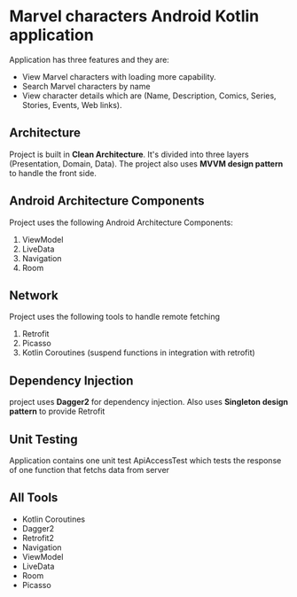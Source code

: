 # Marvel characters **Android Kotlin** application
Application has three features and they are:
- View Marvel characters with loading more capability.
- Search Marvel characters by name
- View character details which are (Name, Description, Comics, Series, Stories, Events, Web links).

## Architecture
Project is built in **Clean Architecture**. It's divided into three layers (Presentation, Domain, Data).
The project also uses **MVVM design pattern** to handle the front side.

## Android Architecture Components
Project uses the following Android Architecture Components:
1. ViewModel
2. LiveData
3. Navigation
4. Room

## Network
Project uses the following tools to handle remote fetching
1. Retrofit
2. Picasso
3. Kotlin Coroutines (suspend functions in integration with retrofit)

##  Dependency Injection
project uses **Dagger2** for dependency injection. Also uses **Singleton design pattern** to provide Retrofit

##  Unit Testing
Application contains one unit test ApiAccessTest which tests the response of one function that fetchs data from server

##  All Tools
* Kotlin Coroutines
* Dagger2
* Retrofit2
* Navigation
* ViewModel
* LiveData
* Room
* Picasso